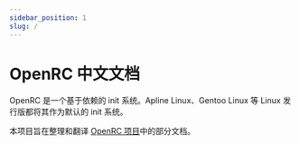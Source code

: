 ```yaml
---
sidebar_position: 1
slug: /
---
```


# OpenRC 中文文档

OpenRC 是一个基于依赖的 init 系统。Apline Linux、Gentoo Linux 等 Linux 发行版都将其作为默认的 init 系统。

本项目旨在整理和翻译 [OpenRC 项目](https://github.com/OpenRC/openrc)中的部分文档。
